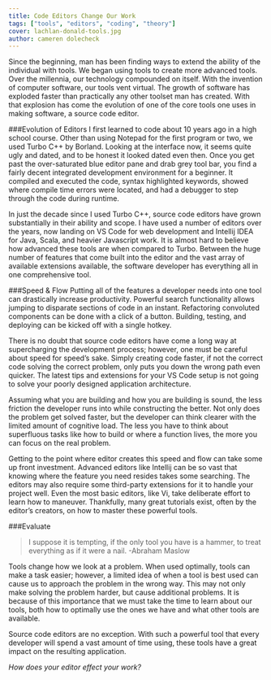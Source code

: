 ```yaml
---
title: Code Editors Change Our Work
tags: ["tools", "editors", "coding", "theory"]
cover: lachlan-donald-tools.jpg
author: cameren dolecheck
---
```


<re-img
    src="lachlan-donald-tools.jpg"
    title="Photo by Lachlan Donald on Unsplash"
    href="https://unsplash.com/photos/YVT5aF2QM7M"
    >
</re-img>

Since the beginning, man has been finding ways to extend the ability of the individual with tools. We began using tools to create more advanced tools. Over the millennia, our technology compounded on itself. With the invention of computer software, our tools vent virtual. The growth of software has exploded faster than practically any other toolset man has created. With that explosion has come the evolution of one of the core tools one uses in making software, a source code editor. 

###Evolution of Editors
I first learned to code about 10 years ago in a high school course. Other than using Notepad for the first program or two, we used Turbo C++ by Borland. Looking at the interface now, it seems quite ugly and dated, and to be honest it looked dated even then. Once you get past the over-saturated blue editor pane and drab grey tool bar, you find a fairly decent integrated development environment for a beginner. It compiled and executed the code, syntax highlighted keywords, showed where compile time errors were located, and had a debugger to step through the code during runtime. 

<re-img
    src="Turbo_CPP_Compiler.jpg"
    title="Turbo C++ Editor"
    >
</re-img>

In just the decade since I used Turbo C++, source code editors have grown substantially in their ability and scope. I have used a number of editors over the years, now landing on VS Code for web development and Intellij IDEA for Java, Scala, and heavier Javascript work. It is almost hard to believe how advanced these tools are when compared to Turbo.  Between the huge number of features that come built into the editor and the vast array of available extensions available, the software developer has everything all in one comprehensive tool.

<re-img
    src="VSCode_Editor.png"
    title="VS Code Editor"
    >
</re-img>

###Speed & Flow
Putting all of the features a developer needs into one tool can drastically increase productivity. Powerful search functionality allows jumping to disparate sections of code in an instant. Refactoring convoluted components can be done with a click of a button. Building, testing, and deploying can be kicked off with a single hotkey. 

There is no doubt that source code editors have come a long way at supercharging the development process; however, one must be careful about speed for speed’s sake. Simply creating code faster, if not the correct code solving the correct problem, only puts you down the wrong path even quicker. The latest tips and extensions for your VS Code setup is not going to solve your poorly designed application architecture.

Assuming what you are building and how you are building is sound, the less friction the developer runs into while constructing the better. Not only does the problem get solved faster, but the developer can think clearer with the limited amount of cognitive load. The less you have to think about superfluous tasks like how to build or where a function lives, the more you can focus on the real problem. 

Getting to the point where editor creates this speed and flow can take some up front investment. Advanced editors like Intellij can be so vast that knowing where the feature you need resides takes some searching. The editors may also require some third-party extensions for it to handle your project well. Even the most basic editors, like Vi, take deliberate effort to learn how to maneuver. Thankfully, many great tutorials exist, often by the editor’s creators, on how to master these powerful tools.


###Evaluate
>I suppose it is tempting, if the only tool you have is a hammer, to treat everything as if it were a nail. -Abraham Maslow

Tools change how we look at a problem. When used optimally, tools can make a task easier; however, a limited idea of when a tool is best used can cause us to approach the problem in the wrong way. This may not only make solving the problem harder, but cause additional problems. It is because of this importance that we must take the time to learn about our tools, both how to optimally use the ones we have and what other tools are available. 

Source code editors are no exception. With such a powerful tool that every developer will spend a vast amount of time using, these tools have a great impact on the resulting application. 

_How does your editor effect your work?_
